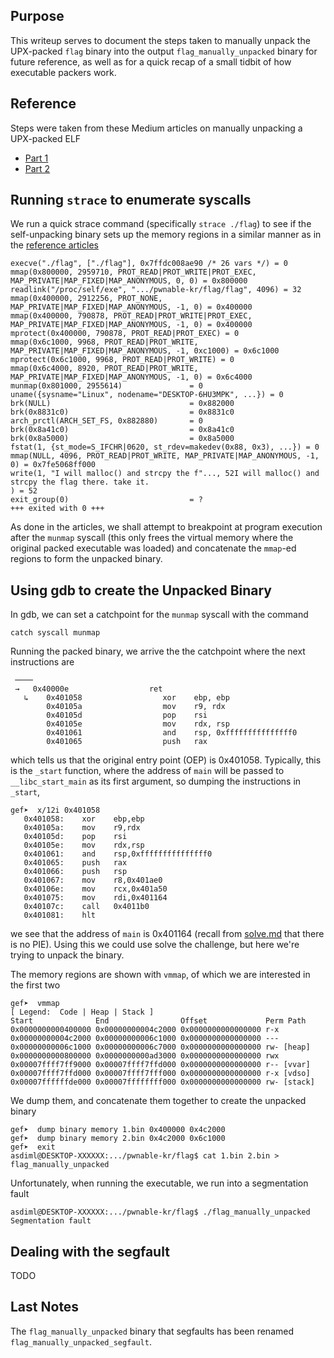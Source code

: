## Purpose

This writeup serves to document the steps taken to manually unpack the UPX-packed `flag` binary into the output `flag_manually_unpacked` binary for future reference, as well as for a quick recap of a small tidbit of how executable packers work. 

## Reference

Steps were taken from these Medium articles on manually unpacking a UPX-packed ELF
- [Part 1](https://dlnhxyz.medium.com/manually-unpacking-a-upx-packed-binary-with-radare2-part-1-7039317c2ed8)
- [Part 2](https://dlnhxyz.medium.com/manually-unpacking-a-upx-packed-binary-with-radare2-part-2-be00860b5eac)

## Running `strace` to enumerate syscalls

We run a quick strace command (specifically `strace ./flag`) to see if the self-unpacking binary sets up the memory regions in a similar manner as in the [reference articles](#reference)

```
execve("./flag", ["./flag"], 0x7ffdc008ae90 /* 26 vars */) = 0
mmap(0x800000, 2959710, PROT_READ|PROT_WRITE|PROT_EXEC, MAP_PRIVATE|MAP_FIXED|MAP_ANONYMOUS, 0, 0) = 0x800000
readlink("/proc/self/exe", ".../pwnable-kr/flag/flag", 4096) = 32
mmap(0x400000, 2912256, PROT_NONE, MAP_PRIVATE|MAP_FIXED|MAP_ANONYMOUS, -1, 0) = 0x400000
mmap(0x400000, 790878, PROT_READ|PROT_WRITE|PROT_EXEC, MAP_PRIVATE|MAP_FIXED|MAP_ANONYMOUS, -1, 0) = 0x400000
mprotect(0x400000, 790878, PROT_READ|PROT_EXEC) = 0
mmap(0x6c1000, 9968, PROT_READ|PROT_WRITE, MAP_PRIVATE|MAP_FIXED|MAP_ANONYMOUS, -1, 0xc1000) = 0x6c1000
mprotect(0x6c1000, 9968, PROT_READ|PROT_WRITE) = 0
mmap(0x6c4000, 8920, PROT_READ|PROT_WRITE, MAP_PRIVATE|MAP_FIXED|MAP_ANONYMOUS, -1, 0) = 0x6c4000
munmap(0x801000, 2955614)               = 0
uname({sysname="Linux", nodename="DESKTOP-6HU3MPK", ...}) = 0
brk(NULL)                               = 0x882000
brk(0x8831c0)                           = 0x8831c0
arch_prctl(ARCH_SET_FS, 0x882880)       = 0
brk(0x8a41c0)                           = 0x8a41c0
brk(0x8a5000)                           = 0x8a5000
fstat(1, {st_mode=S_IFCHR|0620, st_rdev=makedev(0x88, 0x3), ...}) = 0
mmap(NULL, 4096, PROT_READ|PROT_WRITE, MAP_PRIVATE|MAP_ANONYMOUS, -1, 0) = 0x7fe5068ff000
write(1, "I will malloc() and strcpy the f"..., 52I will malloc() and strcpy the flag there. take it.
) = 52
exit_group(0)                           = ?
+++ exited with 0 +++
```

As done in the articles, we shall attempt to breakpoint at program execution after the `munmap` syscall (this only frees the virtual memory where the original packed executable was loaded) and concatenate the `mmap`-ed regions to form the unpacked binary. 

## Using gdb to create the Unpacked Binary

In gdb, we can set a catchpoint for the `munmap` syscall with the command

```
catch syscall munmap
```

Running the packed binary, we arrive the the catchpoint where the next instructions are

```
 ────
 →   0x40000e                  ret    
   ↳    0x401058                  xor    ebp, ebp
        0x40105a                  mov    r9, rdx
        0x40105d                  pop    rsi
        0x40105e                  mov    rdx, rsp
        0x401061                  and    rsp, 0xfffffffffffffff0
        0x401065                  push   rax
```

which tells us that the original entry point (OEP) is 0x401058. Typically, this is the `_start` function, where the address of `main` will be passed to `__libc_start_main` as its first argument, so dumping the instructions in `_start`, 

```
gef➤  x/12i 0x401058
   0x401058:    xor    ebp,ebp
   0x40105a:    mov    r9,rdx
   0x40105d:    pop    rsi
   0x40105e:    mov    rdx,rsp
   0x401061:    and    rsp,0xfffffffffffffff0
   0x401065:    push   rax
   0x401066:    push   rsp
   0x401067:    mov    r8,0x401ae0
   0x40106e:    mov    rcx,0x401a50
   0x401075:    mov    rdi,0x401164
   0x40107c:    call   0x4011b0
   0x401081:    hlt
```

we see that the address  of `main` is 0x401164 (recall from [solve.md](./solve.md#improvements-on-hindsight) that there is no PIE). Using this we could use solve the challenge, but here we're trying to unpack the binary. 

The memory regions are shown with `vmmap`, of which we are interested in the first two

```
gef➤  vmmap
[ Legend:  Code | Heap | Stack ]
Start              End                Offset             Perm Path
0x0000000000400000 0x00000000004c2000 0x0000000000000000 r-x 
0x00000000004c2000 0x00000000006c1000 0x0000000000000000 --- 
0x00000000006c1000 0x00000000006c7000 0x0000000000000000 rw- [heap]
0x0000000000800000 0x0000000000ad3000 0x0000000000000000 rwx 
0x00007ffff7ff9000 0x00007ffff7ffd000 0x0000000000000000 r-- [vvar]
0x00007ffff7ffd000 0x00007ffff7fff000 0x0000000000000000 r-x [vdso]
0x00007ffffffde000 0x00007ffffffff000 0x0000000000000000 rw- [stack]
```

We dump them, and concatenate them together to create the unpacked binary

```
gef➤  dump binary memory 1.bin 0x400000 0x4c2000
gef➤  dump binary memory 2.bin 0x4c2000 0x6c1000
gef➤  exit
asdiml@DESKTOP-XXXXXX:.../pwnable-kr/flag$ cat 1.bin 2.bin > flag_manually_unpacked
```

Unfortunately, when running the executable, we run into a segmentation fault

```
asdiml@DESKTOP-XXXXXX:.../pwnable-kr/flag$ ./flag_manually_unpacked
Segmentation fault
```

## Dealing with the segfault

TODO

## Last Notes

The `flag_manually_unpacked` binary that segfaults has been renamed `flag_manually_unpacked_segfault`. 
